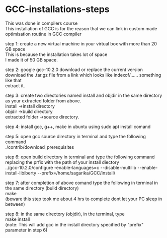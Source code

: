 # GCC-installations-steps

This was done in compilers course <br>
This installation of GCC is for the reason that we can link in custom made optimisation routine in GCC compiler <p>

step 1: create a new virtual machine in your virtual box with more than 20 GB space <br>
        This is because the installation takes lot of space <br>
        I made it of 50 GB space. <p>
step 2: google gcc-10.2.0 download or replace the current version <br>
        download the .tar.gz file from a link which looks like indexof/...... something like that <br>
        extract it. <p>
step 3: create two directories named install and objdir in the same directory as your extracted folder from above. <br>
        install ->install directory <br>
        objdir ->build directory <br>
        extracted folder ->source directory. <p>
step 4: install gcc, g++, make in ubuntu using sudo apt install comand <p>
step 5: open gcc source directory in terminal and type the following command <br>
        ./contrib/download_prerequisites <p>
step 6: open build directory in terminal and type the following command replacing the prfix with the path of your install diectory <br>
        ../gcc-10.2.0/configure -enable-languages=c --disable-multilib --enable-install-libiberty --prefix=/home/sagarika/GCC/install/ <p>
step 7: after completion of above comand type the following in terminal in the same directory (build directory) <br>
        make <br>
        (beware this step took me about 4 hrs to complete dont let your PC sleep in between) <p>
step 8: in the same directory (objdir), in the terminal, type <br>
        make install <br>
        (note: This will add gcc in the install directory specified by "prefix" parameter in step 6) <br>

